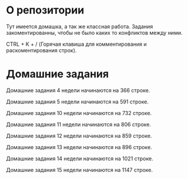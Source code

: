 # О репозитории
Тут имеется домашка, а так же классная работа.
Задания закоментированны, чтобы не было каких то конфликтов между ними.

CTRL + K + / (Горячая клавиша для комментирования и раскоментирования строк).
# Домашние задания
Домашние задания 4 недели начинаются на 366 строке.

Домашние задания 5 недели начинаются на 591 строке.

Домашние задания 10 недели начинаются на 732 строке.

Домашние задания 11 недели начинаются на 806 строке.

Домашние задания 12 недели начинаются на 859 строке.

Домашние задания 13 недели начинаются на 896 строке.

Домашние задания 14 недели начинаются на 1021 строке.

Домашние задания 15 недели начинаются на 1147 строке.
